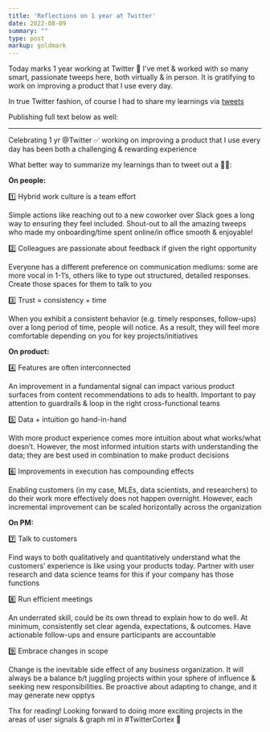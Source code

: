 ```yaml
---
title: 'Reflections on 1 year at Twitter'
date: 2022-08-09
summary: ""
type: post
markup: goldmark
---
```


Today marks 1 year working at Twitter 🎉 I've met & worked with so many smart, passionate tweeps here, both virtually & in person. It is gratifying to work on improving a product that I use every day.

In true Twitter fashion, of course I had to share my learnings via [tweets](https://twitter.com/kfrchen/status/1557007439958257664)

Publishing full text below as well:

---

Celebrating 1 yr @Twitter ✅ working on improving a product that I use every day has been both a challenging & rewarding experience

What better way to summarize my learnings than to tweet out a 🧵😉:

**On people:**

1️⃣ Hybrid work culture is a team effort

Simple actions like reaching out to a new coworker over Slack goes a long way to ensuring they feel included. Shout-out to all the amazing tweeps who made my onboarding/time spent online/in office smooth & enjoyable!

2️⃣ Colleagues are passionate about feedback if given the right opportunity

Everyone has a different preference on communication mediums: some are more vocal in 1-1’s, others like to type out structured, detailed responses. Create those spaces for them to talk to you

3️⃣ Trust = consistency + time

When you exhibit a consistent behavior (e.g. timely responses, follow-ups) over a long period of time, people will notice. As a result, they will feel more comfortable depending on you for key projects/initiatives

**On product:**

4️⃣ Features are often interconnected

An improvement in a fundamental signal can impact various product surfaces from content recommendations to ads to health. Important to pay attention to guardrails & loop in the right cross-functional teams

5️⃣ Data + intuition go hand-in-hand

With more product experience comes more intuition about what works/what doesn’t. However, the most informed intuition starts with understanding the data; they are best used in combination to make product decisions

6️⃣ Improvements in execution has compounding effects

Enabling customers (in my case, MLEs, data scientists, and researchers) to do their work more effectively does not happen overnight. However, each incremental improvement can be scaled horizontally across the organization

**On PM:**

7️⃣ Talk to customers

Find ways to both qualitatively and quantitatively understand what the customers’ experience is like using your products today. Partner with user research and data science teams for this if your company has those functions

8️⃣ Run efficient meetings

An underrated skill, could be its own thread to explain how to do well. At minimum, consistently set clear agenda, expectations, & outcomes. Have actionable follow-ups and ensure participants are accountable

9️⃣ Embrace changes in scope

Change is the inevitable side effect of any business organization. It will always be a balance b/t juggling projects within your sphere of influence & seeking new responsibilities. Be proactive about adapting to change, and it may generate new opptys

Thx for reading! Looking forward to doing more exciting projects in the areas of user signals & graph ml in #TwitterCortex 🎉